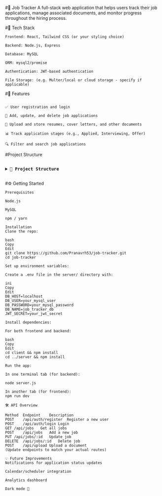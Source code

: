 #🧾 Job Tracker
A full-stack web application that helps users track their job applications, manage associated documents, and monitor progress throughout the hiring process.

#🔧 Tech Stack
```
Frontend: React, Tailwind CSS (or your styling choice)

Backend: Node.js, Express

Database: MySQL

ORM: mysql2/promise

Authentication: JWT-based authentication

File Storage: (e.g. Multer/local or cloud storage - specify if applicable)
```

#🚀 Features
```

✅ User registration and login

📝 Add, update, and delete job applications

📂 Upload and store resumes, cover letters, and other documents

📊 Track application stages (e.g., Applied, Interviewing, Offer)

🔍 Filter and search job applications
```

#Project Structure


<pre> <details> <summary><strong>📁 Project Structure</strong></summary> ```bash 
job-tracker/
├── client/                   # React frontend
│   ├── public/
│   └── src/
│       ├── components/
│       ├── pages/
│       ├── hooks/
│       ├── services/
│       └── App.jsx
├── server/                   # Node.js backend
│   ├── controllers/
│   ├── middleware/
│   ├── models/
│   ├── routes/
│   ├── utils/
│   └── index.js
├── .env
├── package.json
└── README.md
 ``` </details> </pre>


 #⚙️ Getting Started
 ```
Prerequisites

Node.js

MySQL

npm / yarn
```
```
Installation
Clone the repo:

bash
Copy
Edit
git clone https://github.com/Pranavrh53/job-tracker.git
cd job-tracker
```
```
Set up environment variables:

Create a .env file in the server/ directory with:

ini
Copy
Edit
DB_HOST=localhost
DB_USER=your_mysql_user
DB_PASSWORD=your_mysql_password
DB_NAME=job_tracker_db
JWT_SECRET=your_jwt_secret
```
```
Install dependencies:

For both frontend and backend:

bash
Copy
Edit
cd client && npm install
cd ../server && npm install
```
```
Run the app:

In one terminal tab (for backend):

node server.js

In another tab (for frontend):
npm run dev

```
```
🛠️ API Overview

Method	Endpoint	Description
POST	/api/auth/register	Register a new user
POST	/api/auth/login	Login
GET	/api/jobs	Get all jobs
POST	/api/jobs	Add a new job
PUT	/api/jobs/:id	Update job
DELETE	/api/jobs/:id	Delete job
POST	/api/upload	Upload a document
(Update endpoints to match your actual routes)
```
```
💡 Future Improvements
Notifications for application status updates

Calendar/scheduler integration

Analytics dashboard

Dark mode 🌙
```

